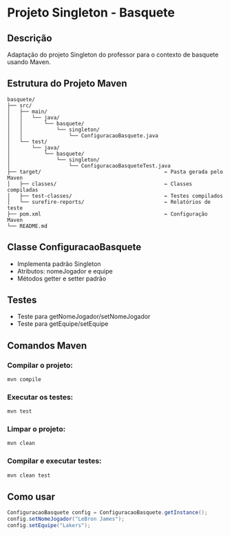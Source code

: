 # Projeto Singleton - Basquete

## Descrição
Adaptação do projeto Singleton do professor para o contexto de basquete usando Maven.

## Estrutura do Projeto Maven
```
basquete/
├── src/
│   ├── main/
│   │   └── java/
│   │       └── basquete/
│   │           └── singleton/
│   │               └── ConfiguracaoBasquete.java
│   └── test/
│       └── java/
│           └── basquete/
│               └── singleton/
│                   └── ConfiguracaoBasqueteTest.java
├── target/                                        ← Pasta gerada pelo Maven
│   ├── classes/                                   ← Classes compiladas
│   ├── test-classes/                              ← Testes compilados
│   └── surefire-reports/                          ← Relatórios de teste
├── pom.xml                                        ← Configuração Maven
└── README.md
```

## Classe ConfiguracaoBasquete
- Implementa padrão Singleton
- Atributos: nomeJogador e equipe
- Métodos getter e setter padrão

## Testes
- Teste para getNomeJogador/setNomeJogador
- Teste para getEquipe/setEquipe

## Comandos Maven

### Compilar o projeto:
```bash
mvn compile
```

### Executar os testes:
```bash
mvn test
```

### Limpar o projeto:
```bash
mvn clean
```

### Compilar e executar testes:
```bash
mvn clean test
```

## Como usar
```java
ConfiguracaoBasquete config = ConfiguracaoBasquete.getInstance();
config.setNomeJogador("LeBron James");
config.setEquipe("Lakers");
```
